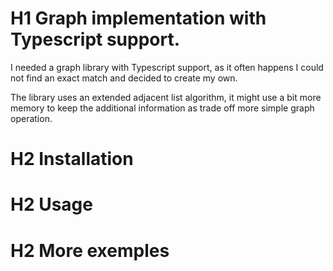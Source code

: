 # H1 Graph implementation with Typescript support.

I needed a graph library with Typescript support, as it often happens I could not find an exact match and decided to create my own.

The library uses an extended adjacent list algorithm, it might use a bit more memory to keep the additional information as trade off more simple graph operation.


# H2 Installation

# H2 Usage

# H2 More exemples

